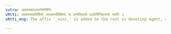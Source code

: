 ```yaml
---
sutra: आवश्यकाधमर्ण्ययोर्णिनिः
vRtti: अवश्यंभावविशिष्टे आधमर्ण्यविशिष्टे च कर्त्तरिवाच्ये धातोर्णिनिप्रत्ययो भवति ॥
vRtti_eng: The affix '_nini_' is added to the root in denoting agent, showing that there is some 'necessity' or indebtedness or obligation on the part of the agent in connection with the action denoted by the verb.

---
```


